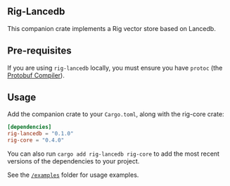 <!-- <div style="display: flex; align-items: center; justify-content: center;">
    <picture>
        <source media="(prefers-color-scheme: dark)" srcset="../img/rig_logo_dark.svg">
        <source media="(prefers-color-scheme: light)" srcset="../img/rig_logo.svg">
        <img src="../img/rig_logo.svg" width="200" alt="Rig logo">
    </picture>
    <span style="font-size: 48px; margin: 0 20px; font-weight: regular; font-family: Open Sans, sans-serif;"> + </span>
    <picture>
        <source media="(prefers-color-scheme: dark)" srcset="https://companieslogo.com/img/orig/MDB_BIG.D-96d632a9.png?t=1720244492">
        <source media="(prefers-color-scheme: light)" srcset="https://cdn.iconscout.com/icon/free/png-256/free-mongodb-logo-icon-download-in-svg-png-gif-file-formats--wordmark-programming-langugae-freebies-pack-logos-icons-1175140.png?f=webp&w=256">
        <img src="https://cdn.iconscout.com/icon/free/png-256/free-mongodb-logo-icon-download-in-svg-png-gif-file-formats--wordmark-programming-langugae-freebies-pack-logos-icons-1175140.png?f=webp&w=256" width="200" alt="MongoDB logo">
    </picture>
</div>

<br><br> -->

## Rig-Lancedb
This companion crate implements a Rig vector store based on Lancedb.

## Pre-requisites
If you are using `rig-lancedb` locally, you must ensure you have `protoc` (the [Protobuf Compiler](https://protobuf.dev/installation/)).

## Usage

Add the companion crate to your `Cargo.toml`, along with the rig-core crate:

```toml
[dependencies]
rig-lancedb = "0.1.0"
rig-core = "0.4.0"
```

You can also run `cargo add rig-lancedb rig-core` to add the most recent versions of the dependencies to your project.

See the [`/examples`](./examples) folder for usage examples.
